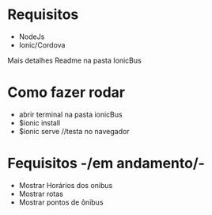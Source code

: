 # Requisitos
- NodeJs
- Ionic/Cordova

Mais detalhes Readme na pasta IonicBus 
# Como fazer rodar
- abrir terminal na pasta ionicBus
- $ionic install
- $ionic serve //testa no navegador

# Fequisitos -/em andamento/-
- Mostrar Horários dos onibus
- Mostrar rotas
- Mostrar pontos de ônibus